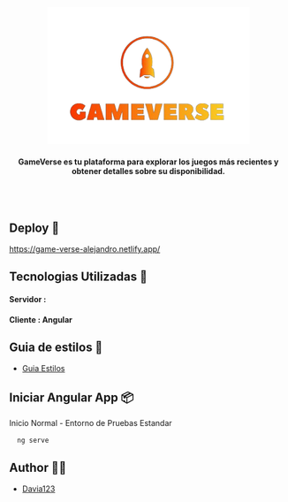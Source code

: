 <div align="center"><img src="src/assets/images/logo.png">
  <h4>GameVerse es tu plataforma para explorar los juegos más recientes y obtener detalles sobre su disponibilidad. 
</h4></div><br><br>




## Deploy :rocket:
https://game-verse-alejandro.netlify.app/

##  Tecnologias Utilizadas :wrench:

#### Servidor : 
#### Cliente : Angular

## Guia de estilos 💄

- [Guia Estilos]( https://www.canva.com/design/DAFzf3Ovh3o/BOKrzwWr0iCgbuMhG2gYXA/edit?utm_content=DAFzf3Ovh3o&utm_campaign=designshare&utm_medium=link2&utm_source=sharebutton)



## Iniciar Angular App :package:

Inicio Normal - Entorno de Pruebas Estandar
```http
  ng serve
```


## Author :technologist:

- [Davia123](https://github.com/Davia123)

